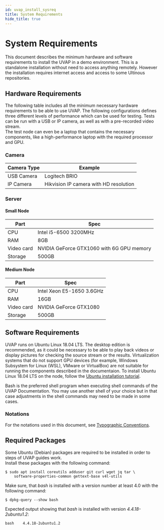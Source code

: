 ```yaml
---
id: uvap_install_sysreq
title: System Requirements
hide_title: true
---
```


# System Requirements

This document describes the minimum hardware and software requirements to install the UVAP in 
a demo environment. This is a standalone installation without need to
access anything remotely. However the installation requires internet access and access to some
Ultinous repositories.

## Hardware Requirements

The following table includes all the minimum necessary hardware requirements to
be able to use UVAP. The following configurations defines three different levels
of performance which can be used for testing. Tests can be run with a USB or IP
camera, as well as with a pre-recorded video stream.  
The test node can even be a laptop that contains the necessary components, like
a high-performance laptop with the required processor and GPU.

### Camera

| Camera Type | Example                                |
| ----------- | -------------------------------------- |
| USB Camera  | Logitech BRIO                          |
| IP Camera   | Hikvision IP camera with HD resolution |

### Server

#### Small Node

| Part       | Spec                                      |
| ---------- | ----------------------------------------- |
| CPU        | Intel i5-6500 3200MHz                     |
| RAM        | 8GB                                       |
| Video card | NVIDIA GeForce GTX1060 with 6G GPU memory |
| Storage    | 500GB                                     |

#### Medium Node

| Part       | Spec                      |
| ---------- | ------------------------- |
| CPU        | Intel Xeon E5-1650 3.6GHz |
| RAM        | 16GB                      |
| Video card | NVIDIA GeForce GTX1080    |
| Storage    | 500GB                     |

## Software Requirements

UVAP runs on Ubuntu Linux 18.04 LTS. The desktop edition is recommended, as
it could be necessary to be able to play back videos or display pictures for
checking the source stream or the results. Virtualization systems that do not
support GPU devices (for example, Windows Subsystem for Linux (WSL), VMware or
VirtualBox) are not suitable for running the components described in the
documentaion. To install Ubuntu Linux 18.04 LTS on the node, follow the
<a href="https://tutorials.ubuntu.com/tutorial/tutorial-install-ubuntu-desktop" target="_blank">Ubuntu installation tutorial</a>.

Bash is the preferred shell program when executing shell commands of the UVAP Documentation. 
You may use another shell of your choice but in that case adjustments in the 
shell commands may need to be made in some cases.

### Notations

For the notations used in this document, see [Typographic Conventions].

## Required Packages

Some Ubuntu (Debian) packages are required to be installed in order to steps of
UVAP guides work.  
Install these packages with the following command:

```
$ sudo apt install coreutils adduser git curl wget jq tar \
    software-properties-common gettext-base v4l-utils
```

Make sure, that _bash_ is installed with a version number at least 4.0 with
the following command:

```
$ dpkg-query --show bash
```

Expected output showing that _bash_ is installed with version _4.4.18-2ubuntu1.2_:

```
bash	4.4.18-2ubuntu1.2
```

[Typographic Conventions]: ../help/uvap_notations.md

